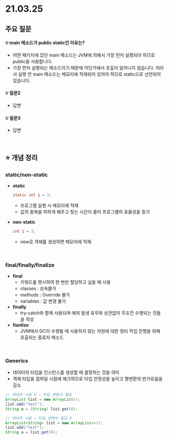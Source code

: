 # 21.03.25

## 주요 질문

#### 💡 main 메소드가 public static인 이유는?
   * 어떤 패키지에 있던 main 메소드는 JVM에 의해서 가장 먼저 실행되야 하므로 public을 사용합니다.
   * 가장 먼저 실행되는 메소드이기 때문에 어딘가에서 호출이 일어나지 않습니다. 따라서 실행 전 main 메소드는 메모리에 적재되어 있어야 하므로 static으로 선언되어 있습니다.
   
#### 💡 질문2
   * 답변
   
#### 💡 질문3
   * 답변


<br/>

## ⭐ 개념 정리

### static/non-static
   * **static**
      ```java
      static int i = 3;
      ```
      * 프로그램 실행 시 메모리에 적재
      * 값의 중복을 피하게 해주고 찾는 시간이 줄어 프로그램의 효율성을 증가
   
   * **non-static**
      ```java
      int i = 3;
      ```
      * new로 객체를 생성하면 메모리에 적재

<br/>

### final/finally/finalize
   * **final**
      * 키워드를 명시하여 한 번만 할당하고 싶을 때 사용
      * classes : 상속불가
      * methods : Override 불가
      * variables : 값 변경 불가
   * **finally**
      * try-catch와 함께 사용되며 예외 발생 유무와 상관없이 무조건 수행되는 것들을 작성
   * **fianlize**
      * JVM에서 GC이 수행될 때 사용하지 않는 자원에 대한 정리 작업 진행을 위해 호출되는 종료자 메소드

<br/>

### Generics
* 데이터의 타입을 인스턴스를 생성할 때 결정하는 것을 의미
* 객체 타입을 컴파일 시점에 체크하므로 타입 안정성을 높이고 형변환의 번거로움을 감소
```java
// 제네릭 사용 X → 타입 변환이 필요
ArrayList list = new ArrayList();
list.add("test");
String a = (String) list.get(0);
```

```java
// 제네릭 사용 → 타입 변환이 필요 X 
ArrayList<String> list = new ArrayList<>();
list.add("test");
String a = list.get(0);
```